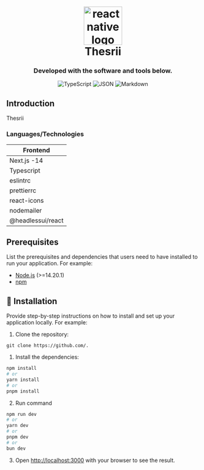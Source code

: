 <div align="center">

<h1 align="center">

<img src="https://reactnative.dev/img/header_logo.svg" height="100" width="100" alt="reactnative logo" title="React Native" />

<br>
Thesrii

</h1>

<h3> Developed with the software and tools below.</h3>


<p align="center">

<img src="https://img.shields.io/badge/TypeScript-3178C6.svg?style&logo=TypeScript&logoColor=white" alt="TypeScript" />

<img src="https://img.shields.io/badge/JSON-000000.svg?style&logo=JSON&logoColor=white" alt="JSON" />

<img src="https://img.shields.io/badge/Markdown-000000.svg?style&logo=Markdown&logoColor=white" alt="Markdown" />

</p>

</div>


## Introduction

Thesrii


### Languages/Technologies

| Frontend                     |
| ---------------------------- |
| Next.js -14                  |
| Typescript                   |
| eslintrc                     |
| prettierrc                   |
| react-icons                  |
| nodemailer                   |
| @headlessui/react            |

## Prerequisites

List the prerequisites and dependencies that users need to have installed to run your application. For example:

- [Node.js](https://nodejs.org/) (>=14.20.1)
- [npm](https://www.npmjs.com/)

## 🔧 Installation

Provide step-by-step instructions on how to install and set up your application locally. For example:

1. Clone the repository:

```git clone https://github.com/.```

1. Install the dependencies:

```bash
npm install
# or
yarn install
# or
pnpm install
```

2. Run command

```bash
npm run dev
# or
yarn dev
# or
pnpm dev
# or
bun dev
```

3. Open [http://localhost:3000](http://localhost:3000) with your browser to see the result.

